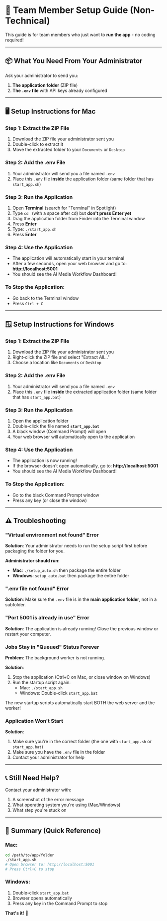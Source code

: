 # 🚀 Team Member Setup Guide (Non-Technical)

This guide is for team members who just want to **run the app** - no coding required!

---

## 📦 What You Need From Your Administrator

Ask your administrator to send you:
1. **The application folder** (ZIP file)
2. **The `.env` file** with API keys already configured

---

## 🖥️ Setup Instructions for Mac

### Step 1: Extract the ZIP File
1. Download the ZIP file your administrator sent you
2. Double-click to extract it
3. Move the extracted folder to your `Documents` or `Desktop`

### Step 2: Add the .env File
1. Your administrator will send you a file named `.env`
2. Place this `.env` file **inside** the application folder (same folder that has `start_app.sh`)

### Step 3: Run the Application
1. Open **Terminal** (search for "Terminal" in Spotlight)
2. Type `cd ` (with a space after cd) but **don't press Enter yet**
3. Drag the application folder from Finder into the Terminal window
4. Press **Enter**
5. Type: `./start_app.sh`
6. Press **Enter**

### Step 4: Use the Application
- The application will automatically start in your terminal
- After a few seconds, open your web browser and go to: **http://localhost:5001**
- You should see the AI Media Workflow Dashboard!

### To Stop the Application:
- Go back to the Terminal window
- Press `Ctrl + C`

---

## 🪟 Setup Instructions for Windows

### Step 1: Extract the ZIP File
1. Download the ZIP file your administrator sent you
2. Right-click the ZIP file and select "Extract All..."
3. Choose a location like `Documents` or `Desktop`

### Step 2: Add the .env File
1. Your administrator will send you a file named `.env`
2. Place this `.env` file **inside** the extracted application folder (same folder that has `start_app.bat`)

### Step 3: Run the Application
1. Open the application folder
2. Double-click the file named **`start_app.bat`**
3. A black window (Command Prompt) will open
4. Your web browser will automatically open to the application

### Step 4: Use the Application
- The application is now running!
- If the browser doesn't open automatically, go to: **http://localhost:5001**
- You should see the AI Media Workflow Dashboard!

### To Stop the Application:
- Go to the black Command Prompt window
- Press any key (or close the window)

---

## ⚠️ Troubleshooting

### "Virtual environment not found" Error
**Solution**: Your administrator needs to run the setup script first before packaging the folder for you.

**Administrator should run:**
- **Mac**: `./setup_auto.sh` then package the entire folder
- **Windows**: `setup_auto.bat` then package the entire folder

### ".env file not found" Error
**Solution**: Make sure the `.env` file is in the **main application folder**, not in a subfolder.

### "Port 5001 is already in use" Error
**Solution**: The application is already running! Close the previous window or restart your computer.

### Jobs Stay in "Queued" Status Forever
**Problem**: The background worker is not running.

**Solution**: 
1. Stop the application (Ctrl+C on Mac, or close window on Windows)
2. Run the startup script again: 
   - Mac: `./start_app.sh`
   - Windows: Double-click `start_app.bat`

The new startup scripts automatically start BOTH the web server and the worker!

### Application Won't Start
**Solution**: 
1. Make sure you're in the correct folder (the one with `start_app.sh` or `start_app.bat`)
2. Make sure you have the `.env` file in the folder
3. Contact your administrator for help

---

## 📞 Still Need Help?

Contact your administrator with:
1. A screenshot of the error message
2. What operating system you're using (Mac/Windows)
3. What step you're stuck on

---

## 🎯 Summary (Quick Reference)

### Mac:
```bash
cd /path/to/app/folder
./start_app.sh
# Open browser to: http://localhost:5001
# Press Ctrl+C to stop
```

### Windows:
1. Double-click `start_app.bat`
2. Browser opens automatically
3. Press any key in the Command Prompt to stop

**That's it!** 🎉
